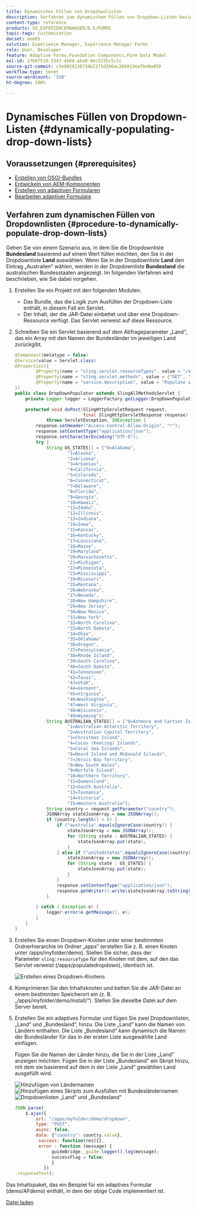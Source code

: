 ```yaml
---
title: Dynamisches Füllen von Dropdownlisten
description: Verfahren zum dynamischen Füllen von Dropdown-Listen basierend auf einer Logik
content-type: reference
products: SG_EXPERIENCEMANAGER/6.5/FORMS
topic-tags: customization
docset: aem65
solution: Experience Manager, Experience Manager Forms
role: User, Developer
feature: Adaptive Forms,Foundation Components,Form Data Model
exl-id: 1fb07518-1343-4b8d-aba0-8ec5235c5c1c
source-git-commit: c3e9029236734e22f5d266ac26b923eafbe0a459
workflow-type: tm+mt
source-wordcount: '328'
ht-degree: 100%

---
```


# Dynamisches Füllen von Dropdown-Listen {#dynamically-populating-drop-down-lists}

## Voraussetzungen {#prerequisites}

* [Erstellen von OSGI-Bundles](https://experienceleague.adobe.com/docs/experience-manager-learn/getting-started-wknd-tutorial-develop/overview.html?lang=de&amp;CID=RedirectAEMCommunityKautuk)
* [Entwickeln von AEM-Komponenten](/help/sites-developing/components.md)
* [Erstellen von adaptiven Formularen](../../forms/using/creating-adaptive-form.md)
* [Bearbeiten adaptiver Formulare](../../forms/using/introduction-forms-authoring.md)

## Verfahren zum dynamischen Füllen von Dropdownlisten {#procedure-to-dynamically-populate-drop-down-lists}

Gehen Sie von einem Szenario aus, in dem Sie die Dropdownliste **Bundesland** basierend auf einem Wert füllen möchten, den Sie in der Dropdownliste **Land** auswählen. Wenn Sie in der Dropdownliste **Land** den Eintrag „Australien“ wählen, werden in der Dropdownliste **Bundesland** die australischen Bundesstaaten angezeigt. Im folgenden Verfahren wird beschrieben, wie Sie dabei vorgehen.

1. Erstellen Sie ein Projekt mit den folgenden Modulen:

   * Das Bundle, das die Logik zum Ausfüllen der Dropdown-Liste enthält, in diesem Fall ein Servlet.
   * Der Inhalt, der die JAR-Datei einbettet und über eine Dropdown-Ressource verfügt. Das Servlet verweist auf diese Ressource.

1. Schreiben Sie ein Servlet basierend auf dem Abfrageparameter „Land“, das ein Array mit den Namen der Bundesländer im jeweiligen Land zurückgibt.

   ```java
   @Component(metatype = false)
   @Service(value = Servlet.class)
   @Properties({
           @Property(name = "sling.servlet.resourceTypes", value = "/apps/populatedropdown"),
           @Property(name = "sling.servlet.methods", value = {"GET", "POST"}),
           @Property(name = "service.description", value = "Populate states dropdown based on country value")
   })
   public class DropDownPopulator extends SlingAllMethodsServlet {
       private Logger logger = LoggerFactory.getLogger(DropDownPopulator.class);
   
       protected void doPost(SlingHttpServletRequest request,
                             final SlingHttpServletResponse response)
               throws ServletException, IOException {
           response.setHeader("Access-Control-Allow-Origin", "*");
           response.setContentType("application/json");
           response.setCharacterEncoding("UTF-8");
           try {
               String US_STATES[] = {"0=Alabama",
                       "1=Alaska",
                       "2=Arizona",
                       "3=Arkansas",
                       "4=California",
                       "5=Colorado",
                       "6=Connecticut",
                       "7=Delaware",
                       "8=Florida",
                       "9=Georgia",
                       "10=Hawaii",
                       "11=Idaho",
                       "12=Illinois",
                       "13=Indiana",
                       "14=Iowa",
                       "15=Kansas",
                       "16=Kentucky",
                       "17=Louisiana",
                       "18=Maine",
                       "19=Maryland",
                       "20=Massachusetts",
                       "21=Michigan",
                       "22=Minnesota",
                       "23=Mississippi",
                       "24=Missouri",
                       "25=Montana",
                       "26=Nebraska",
                       "27=Nevada",
                       "28=New Hampshire",
                       "29=New Jersey",
                       "30=New Mexico",
                       "31=New York",
                       "32=North Carolina",
                       "33=North Dakota",
                       "34=Ohio",
                       "35=Oklahoma",
                       "36=Oregon",
                       "37=Pennsylvania",
                       "38=Rhode Island",
                       "39=South Carolina",
                       "40=South Dakota",
                       "41=Tennessee",
                       "42=Texas",
                       "43=Utah",
                       "44=Vermont",
                       "45=Virginia",
                       "46=Washington",
                       "47=West Virginia",
                       "48=Wisconsin",
                       "49=Wyoming"};
               String AUSTRALIAN_STATES[] = {"0=Ashmore and Cartier Islands",
                       "1=Australian Antarctic Territory",
                       "2=Australian Capital Territory",
                       "3=Christmas Island",
                       "4=Cocos (Keeling) Islands",
                       "5=Coral Sea Islands",
                       "6=Heard Island and McDonald Islands",
                       "7=Jervis Bay Territory",
                       "8=New South Wales",
                       "9=Norfolk Island",
                       "10=Northern Territory",
                       "11=Queensland",
                       "12=South Australia",
                       "13=Tasmania",
                       "14=Victoria",
                       "15=Western Australia"};
               String country = request.getParameter("country");
               JSONArray stateJsonArray = new JSONArray();
               if (country.length() > 0) {
                   if ("australia".equalsIgnoreCase(country)) {
                       stateJsonArray = new JSONArray();
                       for (String state : AUSTRALIAN_STATES) {
                           stateJsonArray.put(state);
                       }
                   } else if ("unitedstates".equalsIgnoreCase(country)) {
                       stateJsonArray = new JSONArray();
                       for (String state : US_STATES) {
                           stateJsonArray.put(state);
                       }
                   }
                   response.setContentType("application/json");
                   response.getWriter().write(stateJsonArray.toString());
               }
   
           } catch ( Exception e) {
               logger.error(e.getMessage(), e);
           }
       }
   }
   ```

1. Erstellen Sie einen Dropdown-Knoten unter einer bestimmten Ordnerhierarchie im Ordner „apps“ (erstellen Sie z. B. einen Knoten unter /apps/myfolder/demo). Stellen Sie sicher, dass der Parameter `sling:resourceType` für den Knoten mit dem, auf den das Servlet verweist (/apps/populatedropdown), identisch ist.

   ![Erstellen eines Dropdown-Knotens](assets/dropdown-node.png)

1. Komprimieren Sie den Inhaltsknoten und betten Sie die JAR-Datei an einem bestimmten Speicherort ein (z. B. „/apps/myfolder/demo/install/“). Stellen Sie dieselbe Datei auf dem Server bereit.
1. Erstellen Sie ein adaptives Formular und fügen Sie zwei Dropdownlisten, „Land“ und „Bundesland“, hinzu. Die Liste „Land“ kann die Namen von Ländern enthalten. Die Liste „Bundesland“ kann dynamisch die Namen der Bundesländer für das in der ersten Liste ausgewählte Land einfügen.

   Fügen Sie die Namen der Länder hinzu, die Sie in der Liste „Land“ anzeigen möchten. Fügen Sie in der Liste „Bundesland“ ein Skript hinzu, mit dem sie basierend auf dem in der Liste „Land“ gewählten Land ausgefüllt wird.

   ![Hinzufügen von Ländernamen](assets/country-dropdown.png) ![Hinzufügen eines Skripts zum Ausfüllen mit Bundesländernamen](assets/state-dropdown.png) ![Dropdownlisten „Land“ und „Bundesland“](assets/2dropdowns.png)

   ```javascript
   JSON.parse(
       $.ajax({
           url: "/apps/myfolder/demo/dropdown",
           type: "POST",
           async: false,
           data: {"country": country.value},
            success: function(res){},
            error : function (message) {
                 guideBridge._guide.logger().log(message);
                 successFlag = false;
                 }
              })
   .responseText);
   ```

Das Inhaltspaket, das ein Beispiel für ein adaptives Formular (demo/AFdemo) enthält, in dem der obige Code implementiert ist.

[Datei laden](assets/dropdown-demo-content-1.0.1-snapshot.zip)
